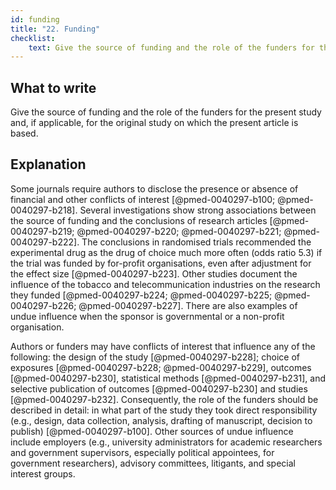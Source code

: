```yaml
---
id: funding
title: "22. Funding"
checklist: 
    text: Give the source of funding and the role of the funders for the present study and, if applicable, for the original study on which the present article is based.
---
```


## What to write

Give the source of funding and the role of the funders for the present study and, if applicable, for the original study on which the present article is based.

## Explanation

Some journals require authors to disclose the presence or absence of
financial and other conflicts of interest
[@pmed-0040297-b100; @pmed-0040297-b218]. Several investigations
show strong associations between the source of funding and the
conclusions of research articles
[@pmed-0040297-b219; @pmed-0040297-b220; @pmed-0040297-b221; @pmed-0040297-b222]. The conclusions in
randomised trials recommended the experimental drug as the drug of
choice much more often (odds ratio 5.3) if the trial was funded by
for-profit organisations, even after adjustment for the effect size
[@pmed-0040297-b223]. Other studies document the influence of the
tobacco and telecommunication industries on the research they funded
[@pmed-0040297-b224; @pmed-0040297-b225; @pmed-0040297-b226; @pmed-0040297-b227]. There are also examples
of undue influence when the sponsor is governmental or a non-profit
organisation.

Authors or funders may have conflicts of interest that influence any of
the following: the design of the study [@pmed-0040297-b228]; choice
of exposures [@pmed-0040297-b228; @pmed-0040297-b229], outcomes
[@pmed-0040297-b230], statistical methods [@pmed-0040297-b231],
and selective publication of outcomes [@pmed-0040297-b230] and
studies [@pmed-0040297-b232]. Consequently, the role of the funders
should be described in detail: in what part of the study they took
direct responsibility (e.g., design, data collection, analysis, drafting
of manuscript, decision to publish) [@pmed-0040297-b100]. Other
sources of undue influence include employers (e.g., university
administrators for academic researchers and government supervisors,
especially political appointees, for government researchers), advisory
committees, litigants, and special interest groups.